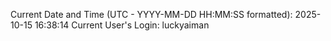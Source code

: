 Current Date and Time (UTC - YYYY-MM-DD HH:MM:SS formatted): 2025-10-15 16:38:14
Current User's Login: luckyaiman
